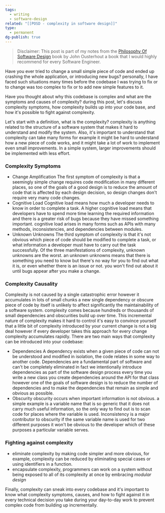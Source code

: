 ```yaml
---
tags:
  - writing
  - software-design
related: "[[POSD - complexity in software design]]"
type:
  - permanent
dg-publish: true
---
```

>Disclaimer:
>This post is part of my notes from the [Philosophy Of Software Design](https://amzn.eu/d/3kkI2bb) book by John Ousterhout a book that I would highly recommend for every Software Engineer.

Have you ever tried to change a small simple piece of code and ended up crashing the whole application, or introducing new bugs? personally, I have faced such situations many times before the codebase I was trying to fix or to change was too complex to fix or to add new simple features to it. 

Have you thought about why this codebase is complex and what are the symptoms and causes of complexity? during this post, let's discuss complexity symptoms, how complexity builds up into your code base, and how it's possible to fight against complexity.

Let's start with a definition, what is the complexity? complexity is anything related to the structure of a software system that makes it hard to understand and modify the system.
Also, it's important to understand that complexity can take many forms for example it might be hard to understand how a new piece of code works, and it might take a lot of work to implement even small improvements. In a simple system, larger improvements should be implemented with less effort. 

### Complexity Symptoms
- Change Amplification
	The first symptom of complexity is that a seemingly simple change requires code modification in many different places, so one of the goals of a good design is to reduce the amount of code that is affected by each design decision, so design changes don't require very many code changes.
- Cognitive Load
	Cognitive load means how much a developer needs to know in order to complete a task. A higher cognitive load means that developers have to spend more time learning the required information and there is a greater risk of bugs because they have missed something important. cognitive load arises in many forms such as APIs with many methods, inconsistencies, and dependencies between modules.
- Unknown Unknowns
	The third symptom of complexity is that it's not obvious which piece of code should be modified to complete a task, or what information a developer must have to carry out the task successfully. Of the three manifestations of complexity, unknown unknowns are the worst. an unknown unknowns means that there is something you need to know but there's no way for you to find out what it is, or even whether there is an issue or not. you won't find out about it until bugs appear after you make a change.
### Complexity Causality 
Complexity is not caused by a single catastrophic error however it accumulates in lots of small chunks a new single dependency or obscure piece of code by itself is unlikely to affect significantly the maintainability of a software system. complexity comes because hundreds or thousands of small dependencies and obscurities build up over time. This incremental nature of complexity makes it hard to control it's easy to convince yourself that a little bit of complexity introduced by your current change is not a big deal however if every developer takes this approach for every change complexity accumulates rapidly.
There are two main ways that complexity can be introduced into your codebase:
- Dependencies
	 A dependency exists when a given piece of code can not be understood and modified in isolation, the code relates in some way to another code. Dependencies are a fundamental part of software and can't be completely eliminated in fact we intentionally introduce dependencies as part of the software design process every time you write a new class you create dependencies around the API for that class however one of the goals of software design is to reduce the number of dependencies and to make the dependencies that remain as simple and obvious as possible.
- Obscurity
	obscurity occurs when important information is not obvious. a simple example is a variable name that is so generic that it does not carry much useful information, so the only way to find out is to scan code for places where the variable is used. Inconsistency is a major contributor to obscurity if the same variable name is used for two different purposes it won't be obvious to the developer which of these purposes a particular variable serves.

### Fighting against complexity 
- eliminate complexity by making code simpler and more obvious, for example, complexity can be reduced by eliminating special cases or using identifiers in a function. 
- encapsulate complexity, programmers can work on a system without being exposed to all of its complexity at once by embracing  *modular design*

Finally, complexity can sneak into every codebase and it's important to know what complexity symptoms, causes, and how to fight against it in every technical decision you take during your day-to-day work to prevent complex code from building up incrementally. 
